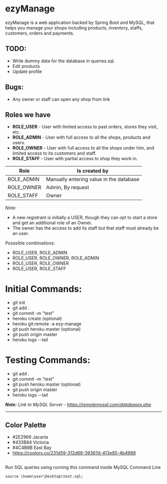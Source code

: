 # ezyManage

ezyManage is a web application backed by Spring Boot and MySQL, that helps you manage your shops including products, inventory, staffs, customers, orders and payments.

## TODO:

-   Write dummy data for the database in queries.sql.
-   Edit products
-   Update profile

## Bugs:

-   Any owner or staff can open any shop from link

## Roles we have

-   **ROLE_USER** - User with limited access to past orders, stores they visit, etc.
-   **ROLE_ADMIN** - User with full access to all the shops, products and users.
-   **ROLE_OWNER** - User with full access to all the shops under him, and limited access to its customers and staff.
-   **ROLE_STAFF** - User with partial access to shop they work in.

| Role       | Is created by                           |
| ---------- | --------------------------------------- |
| ROLE_ADMIN | Manually entering value in the database |
| ROLE_OWNER | Admin, By request                       |
| ROLE_STAFF | Owner                                   |

_Note:_

-   A new registrant is initially a USER, though they can opt to start a store and get an additional role of an Owner.
-   The owner has the access to add its staff but that staff must already be an user.

Posssible combinations:

-   ROLE_USER, ROLE_ADMIN
-   ROLE_USER, ROLE_OWNER, ROLE_ADMIN
-   ROLE_USER, ROLE_OWNER
-   ROLE_USER, ROLE_STAFF

# Initial Commands:

-   git init
-   git add .
-   git commit -m "test"
-   heroku create (optional)
-   heroku git:remote -a ezy-manage
-   git push heroku master (optional)
-   git push origin master
-   heroku logs --tail

# Testing Commands:

-   git add .
-   git commit -m "test"
-   git push heroku master (optional)
-   git push origin master
-   heroku logs --tail

_**Note:** Link to MySQL Server - https://remotemysql.com/databases.php_

---

## Color Palette

-   #2E2966 Jacarta
-   #433B84 Victoria
-   #4C4B8B East Bay
-   https://coolors.co/231d59-312d68-39367d-413e85-4b4988

##

Run SQL queries using running this command inside MySQL Command Line

`source \home\user\Desktop\test.sql;`
